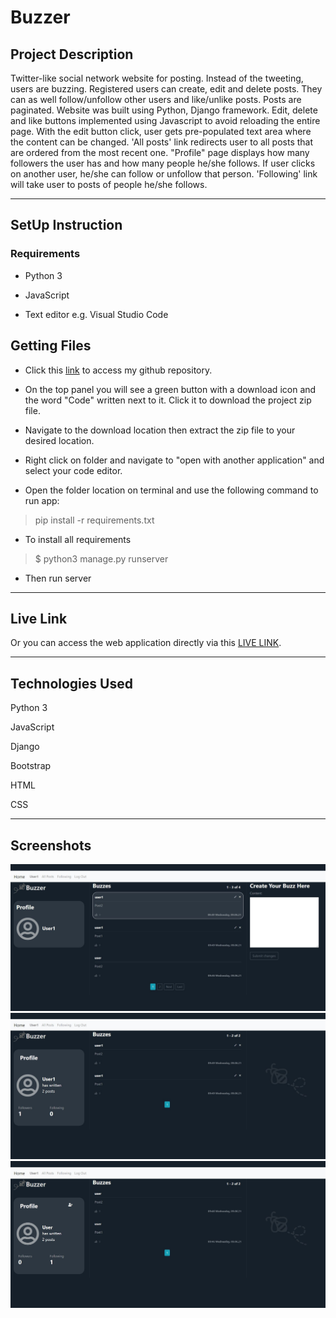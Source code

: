 # Buzzer

## Project Description

Twitter-like social network website for posting. Instead of the tweeting, users are buzzing. Registered users can create, edit and delete posts. They can as well follow/unfollow other users and like/unlike posts. Posts are paginated. Website was built using Python, Django framework. Edit, delete and like buttons implemented using Javascript to avoid reloading the entire page. With the edit button click, user gets pre-populated text area where the content can be changed. 'All posts' link redirects user to all posts that are ordered from the most recent one. "Profile" page displays how many followers the user has and how many people he/she follows. If user clicks on another user, he/she can follow or unfollow that person. 'Following' link will take user to posts of people he/she follows.

*****

## SetUp Instruction

### Requirements

* Python 3

* JavaScript

* Text editor e.g. Visual Studio Code

## Getting Files

* Click this [link](https://github.com/GretaRob/Buzzer) to access my github repository.

* On the top panel you will see a green button with a download icon and the word "Code" written next to it. Click it to download the project zip file.

* Navigate to the download location then extract the zip file to your desired location.

* Right click on folder and navigate to "open with another application" and select your code editor.

* Open the folder location on terminal and use the following command to run app:

> pip install -r requirements.txt

* To install all requirements

> $ python3 manage.py runserver

* Then run server

*****

## Live Link
Or you can access the web application directly via this [LIVE LINK](https://buzzzerapp.herokuapp.com/).

*****

## Technologies Used

Python 3

JavaScript

Django

Bootstrap

HTML

CSS

*****

## Screenshots  

  ![alt text](https://github.com/GretaRob/Buzzer/blob/main/screenshot1.JPG)
  ![alt text](https://github.com/GretaRob/Buzzer/blob/main/screenshot2.JPG)
   ![alt text](https://github.com/GretaRob/Buzzer/blob/main/screenshot3.JPG)



